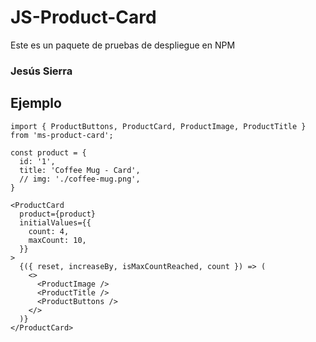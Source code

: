 # JS-Product-Card

Este es un paquete de pruebas de despliegue en NPM

### Jesús Sierra

## Ejemplo

```
import { ProductButtons, ProductCard, ProductImage, ProductTitle } from 'ms-product-card';
```

```
const product = {
  id: '1',
  title: 'Coffee Mug - Card',
  // img: './coffee-mug.png',
}
```

```
<ProductCard
  product={product}
  initialValues={{
    count: 4,
    maxCount: 10,
  }}
>
  {({ reset, increaseBy, isMaxCountReached, count }) => (
    <>
      <ProductImage />
      <ProductTitle />
      <ProductButtons />
    </>
  )}
</ProductCard>
```
